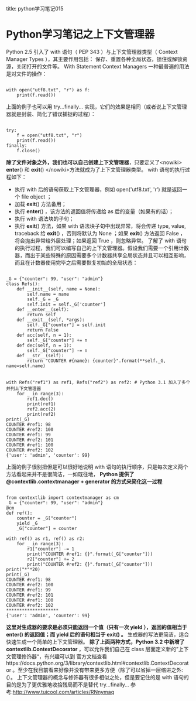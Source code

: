 title: python学习笔记015 

#  Python学习笔记之上下文管理器 
Python 2.5 引入了 with 语句（ PEP 343 ）与上下文管理器类型（ Context Manager Types ），其主要作用包括：
保存、重置各种全局状态，锁住或解锁资源，关闭打开的文件等。 With Statement Context Managers
一种最普遍的用法是对文件的操作：
```

with open("utf8.txt", "r") as f:
    print(f.read())

```
上面的例子也可以用 try...finally... 实现，它们的效果是相同（或者说上下文管理器就是封装、简化了错误捕捉的过程）：
```

try:
    f = open("utf8.txt", "r")
    print(f.read())
finally:
    f.close()

```
**除了文件对象之外，我们也可以自己创建上下文管理器**，只要定义了&lt;nowiki&gt; __enter__() 和 __exit__() &lt;/nowiki&gt;方法就成为了上下文管理器类型。 with 语句的执行过程如下：
  * 执行 with 后的语句获取上下文管理器，例如 open('utf8.txt', 'r') 就是返回一个 file object ；
  * 加载 __exit__() 方法备用；
  * 执行 __enter__() ，该方法的返回值将传递给 as 后的变量（如果有的话）；
  * 执行 with 语法块的子句；
  * 执行 __exit__() 方法，如果 with 语法块子句中出现异常，将会传递 type, value, traceback 给 __exit__() ，否则将默认为 None ；如果 __exit__() 方法返回 False ，将会抛出异常给外层处理；如果返回 True ，则忽略异常。
了解了 with 语句的执行过程，我们可以编写自己的上下文管理器。假设我们需要一个引用计数器，而出于某些特殊的原因需要多个计数器共享全局状态并且可以相互影响，而且在计数器使用完毕之后需要恢复初始的全局状态：
```

_G = {"counter": 99, "user": "admin"}
class Refs():
    def __init__(self, name = None):
        self.name = name
        self._G = _G
        self.init = self._G['counter']
    def __enter__(self):
        return self
    def __exit__(self, *args):
        self._G["counter"] = self.init
        return False
    def acc(self, n = 1):
        self._G["counter"] += n
    def dec(self, n = 1):
        self._G["counter"] -= n
    def __str__(self):
        return "COUNTER #{name}: {counter}".format(**self._G, name=self.name)

```
```

with Refs("ref1") as ref1, Refs("ref2") as ref2: # Python 3.1 加入了多个并列上下文管理器
    for _ in range(3):
        ref1.dec()
        print(ref1)
        ref2.acc(2)
        print(ref2)
print(_G)
COUNTER #ref1: 98
COUNTER #ref2: 100
COUNTER #ref1: 99
COUNTER #ref2: 101
COUNTER #ref1: 100
COUNTER #ref2: 102
{'user': 'admin', 'counter': 99}

```
上面的例子很别扭但是可以很好地说明 with 语句的执行顺序，只是每次定义两个方法看起来并不是很简洁，一如既往地，
**Python 提供了 @contextlib.contextmanager + generator 的方式来简化这一过程**
```

from contextlib import contextmanager as cm
_G = {"counter": 99, "user": "admin"}
@cm
def ref():
    counter = _G["counter"]
    yield _G
    _G["counter"] = counter

with ref() as r1, ref() as r2:
    for _ in range(3):
        r1["counter"] -= 1
        print("COUNTER #ref1: {}".format(_G["counter"]))
        r2["counter"] += 2
        print("COUNTER #ref2: {}".format(_G["counter"]))
print("*"*20)
print(_G)
COUNTER #ref1: 98
COUNTER #ref2: 100
COUNTER #ref1: 99
COUNTER #ref2: 101
COUNTER #ref1: 100
COUNTER #ref2: 102
********************
{'user': 'admin', 'counter': 99}

```
**这里对生成器的要求是必须只能返回一个值（只有一次 yield ），返回的值相当于 __enter__() 的返回值；而 yield 后的语句相当于 __exit__() 。**
生成器的写法更简洁，适合快速生成一个简单的上下文管理器。
**除了上面两种方式，Python 3.2 中新增了 contextlib.ContextDecorator** ，可以允许我们自己在 class 层面定义新的”上下文管理修饰器“，有兴趣可以到 官方文档查看https://docs.python.org/3/library/contextlib.html#contextlib.ContextDecorator 。至少在我目前看来好像并没有带来更多方便（除了可以省掉一层缩进之外:(）。
上下文管理器的概念与修饰器有很多相似之处，但是要记住的是 with 语句的目的是为了更优雅地收拾残局而不是替代 try...finally... 
参考:http://www.tuicool.com/articles/RNnymaq